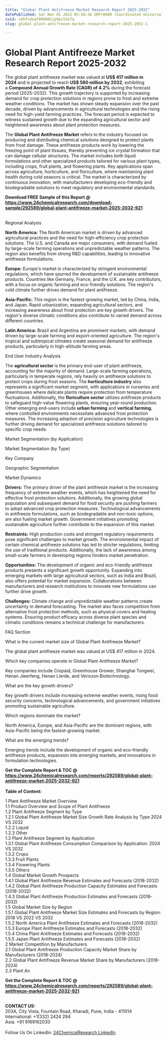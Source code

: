 ```yaml
---
title: "Global Plant Antifreeze Market Research Report 2025-2032"
datePublished: Sat Nov 01 2025 05:56:36 GMT+0000 (Coordinated Universal Time)
cuid: cmhfvdeqf000602jp9ps53e7q
slug: global-plant-antifreeze-market-research-report-2025-2032-1

---
```


# Global Plant Antifreeze Market Research Report 2025-2032

<p>The global plant antifreeze market was valued at <strong>US$ 417 million in 2024</strong> and is projected to reach <strong>US$ 580 million by 2032</strong>, exhibiting a <strong>Compound Annual Growth Rate (CAGR) of 4.2%</strong> during the forecast period (2025–2032). This growth trajectory is supported by increasing demand for crop protection solutions in regions prone to frost and extreme weather conditions. The market has shown steady expansion over the past decade, driven by advancements in agricultural technologies and the rising need for high-yield farming practices. The forecast period is expected to witness sustained growth due to the expanding agricultural sector and heightened awareness about plant protection measures.</p><p>
</p><p>The <strong>Global Plant Antifreeze Market</strong> refers to the industry focused on producing and distributing chemical solutions designed to protect plants from frost damage. These antifreeze products work by lowering the freezing point of plant tissues, thereby preventing ice crystal formation that can damage cellular structures. The market includes both liquid formulations and other specialized products tailored for various plant types, including crops, fruit plants, and flowering plants. Key applications span across agriculture, horticulture, and floriculture, where maintaining plant health during cold seasons is critical. The market is characterized by continuous innovation, with manufacturers developing eco-friendly and biodegradable solutions to meet regulatory and environmental standards.</p><div><b>Download FREE Sample of this Report @ 
            <a href="https://www.24chemicalresearch.com/download-sample/292589/global-plant-antifreeze-market-2025-2032-921">
            https://www.24chemicalresearch.com/download-sample/292589/global-plant-antifreeze-market-2025-2032-921</a></b></div><br><p>
Regional Analysis</p><p>
</p><p><strong>North America:</strong> The North American market is driven by advanced agricultural practices and the need for high-efficiency crop protection solutions. The U.S. and Canada are major consumers, with demand fueled by large-scale farming operations and unpredictable weather patterns. The region also benefits from strong R&amp;D capabilities, leading to innovative antifreeze formulations.</p><p>
</p><p><strong>Europe:</strong> Europe's market is characterized by stringent environmental regulations, which have spurred the development of sustainable antifreeze products. Countries like Germany, France, and the U.K. are key contributors, with a focus on organic farming and eco-friendly solutions. The region's cold climate further drives demand for plant antifreeze.</p><p>
</p><p><strong>Asia-Pacific:</strong> This region is the fastest-growing market, led by China, India, and Japan. Rapid urbanization, expanding agricultural sectors, and increasing awareness about frost protection are key growth drivers. The region's diverse climatic conditions also contribute to varied demand across different countries.</p><p>
</p><p><strong>Latin America:</strong> Brazil and Argentina are prominent markets, with demand driven by large-scale farming and export-oriented agriculture. The region's tropical and subtropical climates create seasonal demand for antifreeze products, particularly in high-altitude farming areas.</p><p>
End User Industry Analysis</p><p>
</p><p>The <strong>agricultural sector</strong> is the primary end-user of plant antifreeze, accounting for the majority of demand. Large-scale farming operations, particularly in temperate regions, rely heavily on antifreeze solutions to protect crops during frost seasons. The <strong>horticulture industry</strong> also represents a significant market segment, with applications in nurseries and greenhouses where delicate plants require protection from temperature fluctuations. Additionally, the <strong>floriculture sector</strong> utilizes antifreeze products to safeguard high-value flowering plants, ensuring year-round production. Other emerging end-users include <strong>urban farming</strong> and <strong>vertical farming</strong>, where controlled environments necessitate advanced frost protection measures. The increasing adoption of precision agriculture technologies is further driving demand for specialized antifreeze solutions tailored to specific crop needs.</p><p>
Market Segmentation (by Application)</p><p>
</p><p>
Market Segmentation (by Type)</p><p>
</p><p>
Key Company</p><p>
</p><p>
Geographic Segmentation</p><p>
</p><p>
Market Dynamics</p><p>
</p><p><strong>Drivers:</strong> The primary driver of the plant antifreeze market is the increasing frequency of extreme weather events, which has heightened the need for effective frost protection solutions. Additionally, the growing global population and subsequent demand for food security are pushing farmers to adopt advanced crop protection measures. Technological advancements in antifreeze formulations, such as biodegradable and non-toxic options, are also fueling market growth. Government initiatives promoting sustainable agriculture further contribute to the expansion of this market.</p><p>
</p><p><strong>Restraints:</strong> High production costs and stringent regulatory requirements pose significant challenges to market growth. The environmental impact of certain chemical antifreeze solutions has led to stricter regulations, limiting the use of traditional products. Additionally, the lack of awareness among small-scale farmers in developing regions hinders market penetration.</p><p>
</p><p><strong>Opportunities:</strong> The development of organic and eco-friendly antifreeze products presents a significant growth opportunity. Expanding into emerging markets with large agricultural sectors, such as India and Brazil, also offers potential for market expansion. Collaborations between manufacturers and research institutions to innovate new formulations can further drive growth.</p><p>
</p><p><strong>Challenges:</strong> Climate change and unpredictable weather patterns create uncertainty in demand forecasting. The market also faces competition from alternative frost protection methods, such as physical covers and heating systems. Ensuring product efficacy across diverse plant species and climatic conditions remains a technical challenge for manufacturers.</p><p>
FAQ Section</p><p>
What is the current market size of Global Plant Antifreeze Market?</p><p>
</p><p>The global plant antifreeze market was valued at US$ 417 million in 2024.</p><p>
Which key companies operate in Global Plant Antifreeze Market?</p><p>
</p><p>Key companies include Cropaid, Greenhouse Grower, Shanghai Tongwei, Henan Jieerfeng, Henan Lierde, and Verixzon Biotechnology.</p><p>
What are the key growth drivers?</p><p>
</p><p>Key growth drivers include increasing extreme weather events, rising food security concerns, technological advancements, and government initiatives promoting sustainable agriculture.</p><p>
Which regions dominate the market?</p><p>
</p><p>North America, Europe, and Asia-Pacific are the dominant regions, with Asia-Pacific being the fastest-growing market.</p><p>
What are the emerging trends?</p><p>
</p><p>Emerging trends include the development of organic and eco-friendly antifreeze products, expansion into emerging markets, and innovations in formulation technologies.</p>

<div><b>Get the Complete Report & TOC @ 
            <a href="https://www.24chemicalresearch.com/reports/292589/global-plant-antifreeze-market-2025-2032-921">
            https://www.24chemicalresearch.com/reports/292589/global-plant-antifreeze-market-2025-2032-921</a></b></div><br>
            <b>Table of Content:</b><p>1 Plant Antifreeze Market Overview<br />
    1.1 Product Overview and Scope of Plant Antifreeze<br />
    1.2 Plant Antifreeze Segment by Type<br />
        1.2.1 Global Plant Antifreeze Market Size Growth Rate Analysis by Type 2024 VS 2032<br />
        1.2.2 Liquid<br />
        1.2.3 Other<br />
    1.3 Plant Antifreeze Segment by Application<br />
        1.3.1 Global Plant Antifreeze Consumption Comparison by Application: 2024 VS 2032<br />
        1.3.2 Crops<br />
        1.3.3 Fruit Plants<br />
        1.3.4 Flowering Plants<br />
        1.3.5 Others<br />
    1.4 Global Market Growth Prospects<br />
        1.4.1 Global Plant Antifreeze Revenue Estimates and Forecasts (2018-2032)<br />
        1.4.2 Global Plant Antifreeze Production Capacity Estimates and Forecasts (2018-2032)<br />
        1.4.3 Global Plant Antifreeze Production Estimates and Forecasts (2018-2032)<br />
    1.5 Global Market Size by Region<br />
        1.5.1 Global Plant Antifreeze Market Size Estimates and Forecasts by Region: 2018 VS 2022 VS 2032<br />
        1.5.2 North America Plant Antifreeze Estimates and Forecasts (2018-2032)<br />
        1.5.3 Europe Plant Antifreeze Estimates and Forecasts (2018-2032)<br />
        1.5.4 China Plant Antifreeze Estimates and Forecasts (2018-2032)<br />
        1.5.5 Japan Plant Antifreeze Estimates and Forecasts (2018-2032)<br />
2 Market Competition by Manufacturers<br />
    2.1 Global Plant Antifreeze Production Capacity Market Share by Manufacturers (2018-2024)<br />
    2.2 Global Plant Antifreeze Revenue Market Share by Manufacturers (2018-2024)<br />
    2.3 Plant An</p>

<div><b>Get the Complete Report & TOC @ 
            <a href="https://www.24chemicalresearch.com/reports/292589/global-plant-antifreeze-market-2025-2032-921">
            https://www.24chemicalresearch.com/reports/292589/global-plant-antifreeze-market-2025-2032-921</a></b></div><br>

<b>CONTACT US:</b><br>
            203A, City Vista, Fountain Road, Kharadi, Pune, India - 411014<br>
            International: +1(332) 2424 294<br>
            Asia: +91 9169162030 <br><br>
            Follow Us On LinkedIn: <a href="https://www.linkedin.com/company/24chemicalresearch/">24ChemicalResearch LinkedIn</a>